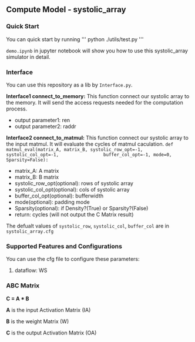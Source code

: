 ## Compute Model - systolic_array

### Quick Start

You can quick start by running 
'''
python ./utils/test.py
'''

`demo.ipynb` in jupyter notebook will show you how to use this systolic_array simulator in detail.



### Interface

You can use this repository as a lib by `Interface.py`.

**Interface1 connect_to_memory:** This function connect our systolic array to the memory. It will send the access requests needed for the computation process.
<!-- - input parameter1: -->
<!-- - input parameter2: -->
- output parameter1: ren
- output parameter2: raddr

**Interface2 connect_to_matmul:** This function connect our systolic array to the input matmul. It will evaluate the cycles of matmul caculation.
`def matmul_eval(matrix_A, matrix_B, systolic_row_opt=-1, systolic_col_opt=-1,                 buffer_col_opt=-1, mode=0, Sparsity=False):`
- matrix_A: A matrix
- matrix_B: B matrix
- systolic_row_opt(optional): rows of systolic array
- systolic_col_opt(optional): cols of systolic array
- buffer_col_opt(optional): bufferwidth
- mode(optional): padding mode
- Sparsity(optional): if Density?(True) or Sparsity?(False)
- return: cycles
(will not output the C Matrix result)

The defualt values of `systolic_row`, `systolic_col`, `buffer_col` are in `systolic_array.cfg`


### Supported Features and Configurations
You can use the cfg file to configure these parameters:
1. dataflow: WS


### ABC Matrix
**C = A * B**

**A** is the input Activation Matrix (IA) 

**B** is the weight Matrix (W) 

**C** is the output Activation Matrix (OA)
